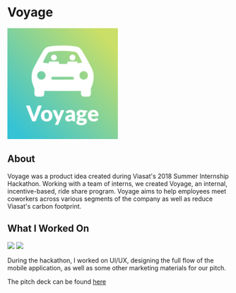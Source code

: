 # Voyage
<img src="media/logo-square.png" width=250 height=250>

## About
Voyage was a product idea created during Viasat's 2018 Summer Internship
Hackathon.  Working with a team of interns, we created Voyage, an internal,
incentive-based, ride share program.  Voyage aims to help employees meet
coworkers across various segments of the company as well as reduce Viasat's
carbon footprint.

## What I Worked On
<img src="media/find-ride.gif">
<img src="media/rewards.gif">

During the hackathon, I worked on UI/UX, designing the full flow of the mobile
application, as well as some other marketing materials for our pitch.

The pitch deck can be found [here](media/pitch-deck.pdf)
